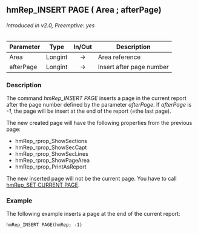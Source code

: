 ## hmRep_INSERT PAGE ( Area ; afterPage)
###### Introduced in v2.0, Preemptive: yes

|Parameter|Type|In/Out|Description
|---|---|:---:|---
|Area|Longint|→|Area reference
|afterPage|Longint|→|Insert after page number

### Description
The command *hmRep_INSERT PAGE* inserts a page in the current report after the page number defined by the parameter *afterPage*. If *afterPage* is *-1*, the page will be insert at the end of the report (=the last page).

The new created page will have the following properties from the previous page:

* hmRep_rprop_ShowSections
* hmRep_rprop_ShowSecCapt
* hmRep_rprop_ShowSecLines
* hmRep_rprop_ShowPageArea
* hmRep_rprop_PrintAsReport

The new inserted page will not be the current page. You have to call [hmRep_SET CURRENT PAGE](hmRep_SetCurrentPage.md).

### Example
The following example inserts a page at the end of the current report:

```4d
hmRep_INSERT PAGE(hmRep; -1)
```
